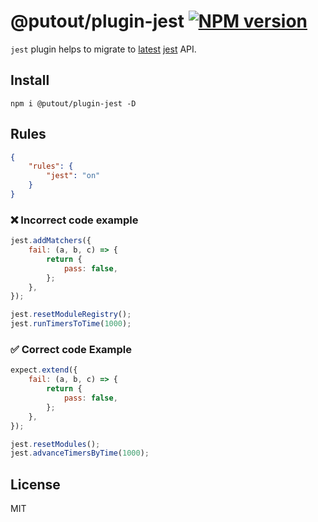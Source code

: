 # @putout/plugin-jest [![NPM version][NPMIMGURL]][NPMURL]

[NPMIMGURL]: https://img.shields.io/npm/v/@putout/plugin-jest.svg?style=flat&longCache=true
[NPMURL]: https://npmjs.org/package/@putout/plugin-jest"npm"

`jest` plugin helps to migrate to [latest](https://jestjs.io/blog/2021/05/25/jest-27) [jest](https://jestjs.io/) API.

## Install

```
npm i @putout/plugin-jest -D
```

## Rules

```json
{
    "rules": {
        "jest": "on"
    }
}
```

### ❌ Incorrect code example

```js
jest.addMatchers({
    fail: (a, b, c) => {
        return {
            pass: false,
        };
    },
});

jest.resetModuleRegistry();
jest.runTimersToTime(1000);
```

### ✅ Correct code Example

```js
expect.extend({
    fail: (a, b, c) => {
        return {
            pass: false,
        };
    },
});

jest.resetModules();
jest.advanceTimersByTime(1000);
```

## License

MIT
